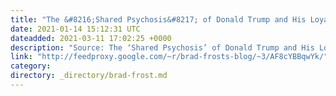 ```yaml
---
title: "The &#8216;Shared Psychosis&#8217; of Donald Trump and His Loyalists"
date: 2021-01-14 15:12:31 UTC
dateadded: 2021-03-11 17:02:25 +0000
description: "Source: The ‘Shared Psychosis’ of Donald Trump and His Loyalists – Scientific American"
link: "http://feedproxy.google.com/~r/brad-frosts-blog/~3/AF8cYBBqwYk/"
category:
directory: _directory/brad-frost.md
---
```

